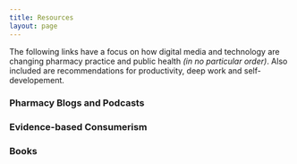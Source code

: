 ```yaml
---
title: Resources
layout: page
---
```

The following links have a focus on how digital media and technology are changing pharmacy practice and public health *(in no particular order)*. Also included are recommendations for productivity, deep work and self-developement.

### Pharmacy Blogs and Podcasts

### Evidence-based Consumerism

### Books